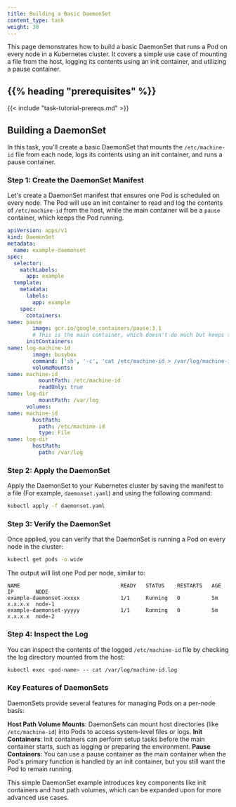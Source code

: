 ```yaml
---
title: Building a Basic DaemonSet  
content_type: task  
weight: 30  
---
```

<!-- overview -->

This page demonstrates how to build a basic DaemonSet that runs a Pod on every node in a Kubernetes cluster. It covers a simple use case of mounting a file from the host, logging its contents using an init container, and utilizing a pause container.

## {{% heading "prerequisites" %}}

{{< include "task-tutorial-prereqs.md" >}}

## Building a DaemonSet

In this task, you'll create a basic DaemonSet that mounts the `/etc/machine-id` file from each node, logs its contents using an init container, and runs a pause container.

### Step 1: Create the DaemonSet Manifest

Let's create a DaemonSet manifest that ensures one Pod is scheduled on every node. The Pod will use an init container to read and log the contents of `/etc/machine-id` from the host, while the main container will be a `pause` container, which keeps the Pod running.

```yaml
apiVersion: apps/v1
kind: DaemonSet
metadata:
  name: example-daemonset
spec:
  selector:
    matchLabels:
      app: example
  template:
    metadata:
      labels:
        app: example
    spec:
      containers:
name: pause
        image: gcr.io/google_containers/pause:3.1
        # This is the main container, which doesn't do much but keeps the Pod alive.
      initContainers:
name: log-machine-id
        image: busybox
        command: ['sh', '-c', 'cat /etc/machine-id > /var/log/machine-id.log']
        volumeMounts:
name: machine-id
          mountPath: /etc/machine-id
          readOnly: true
name: log-dir
          mountPath: /var/log
      volumes:
name: machine-id
        hostPath:
          path: /etc/machine-id
          type: File
name: log-dir
        hostPath:
          path: /var/log
```

### Step 2: Apply the DaemonSet

Apply the DaemonSet to your Kubernetes cluster by saving the manifest to a file (For example, `daemonset.yaml`) and using the following command:

```bash
kubectl apply -f daemonset.yaml
```

### Step 3: Verify the DaemonSet

Once applied, you can verify that the DaemonSet is running a Pod on every node in the cluster:

```bash
kubectl get pods -o wide
```

The output will list one Pod per node, similar to:

```
NAME                                READY   STATUS    RESTARTS   AGE    IP       NODE
example-daemonset-xxxxx             1/1     Running   0          5m     x.x.x.x  node-1
example-daemonset-yyyyy             1/1     Running   0          5m     x.x.x.x  node-2
```

### Step 4: Inspect the Log

You can inspect the contents of the logged `/etc/machine-id` file by checking the log directory mounted from the host:

```bash
kubectl exec <pod-name> -- cat /var/log/machine-id.log
```

### Key Features of DaemonSets

DaemonSets provide several features for managing Pods on a per-node basis:

**Host Path Volume Mounts**: DaemonSets can mount host directories (like `/etc/machine-id`) into Pods to access system-level files or logs.
**Init Containers**: Init containers can perform setup tasks before the main container starts, such as logging or preparing the environment.
**Pause Containers**: You can use a pause container as the main container when the Pod's primary function is handled by an init container, but you still want the Pod to remain running.

This simple DaemonSet example introduces key components like init containers and host path volumes, which can be expanded upon for more advanced use cases.



